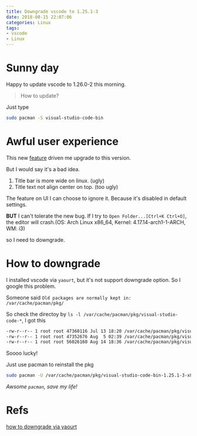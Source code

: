 ```yaml
---
title: Downgrade vscode to 1.25.1-3
date: 2018-08-15 22:07:06
categories: Linux
tags:
- vscode
- Linux
---
```


# Sunny day

Happy to update vscode to 1.26.0-2 this morning.

> How to update?

Just type

```sh
sudo pacman -S visual-studio-code-bin
```

# Awful user experience

This new [feature](https://code.visualstudio.com/updates/v1_26#_custom-title-bar-and-menus-for-windowslinux) driven me upgrade to this version.

But I would say it's a bad idea.

1. Title bar is more wide on linux. (ugly)
1. Title text not align center on top. (too ugly)

The feature on UI I can choose to ignore it. Because it's disabled in default settings.

**BUT** I can't tolerate the new bug. If I try to `Open Folder...[Ctrl+K Ctrl+O]`, the editor will crash.(OS: Arch Linux x86_64, Kernel: 4.17.14-arch1-1-ARCH, WM: i3)

so I need to downgrade.

# How to downgrade

I installed vscode via `yaourt`, but it's not support downgrade option. So I google this problem.

Someone said `Old packages are normally kept in: /var/cache/pacman/pkg/`

So check the directoy by `ls -l /var/cache/pacman/pkg/visual-studio-code-*`, I got this

```sh
-rw-r--r-- 1 root root 47360116 Jul 13 18:20 /var/cache/pacman/pkg/visual-studio-code-bin-1.25.1-1-x86_64.pkg.tar.xz
-rw-r--r-- 1 root root 47352676 Aug  5 02:39 /var/cache/pacman/pkg/visual-studio-code-bin-1.25.1-3-x86_64.pkg.tar.xz
-rw-r--r-- 1 root root 56026160 Aug 14 18:36 /var/cache/pacman/pkg/visual-studio-code-bin-1.26.0-2-x86_64.pkg.tar.xz
```

Soooo lucky!

Just use pacman to reinstall the pkg

```sh
sudo pacman -U /var/cache/pacman/pkg/visual-studio-code-bin-1.25.1-3-x86_64.pkg.tar.xz
```

_Awsome `pacman`, save my life!_

# Refs

[how to downgrade via yaourt](https://bbs.archlinux.org/viewtopic.php?id=95959)